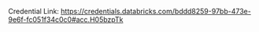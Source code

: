 Credential Link: https://credentials.databricks.com/bddd8259-97bb-473e-9e6f-fc051f34c0c0#acc.H05bzpTk